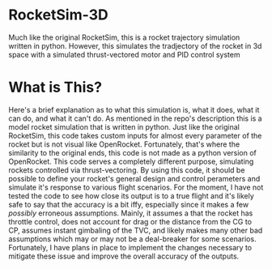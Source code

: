 # RocketSim-3D
Much like the original RocketSim, this is a rocket trajectory simulation written in python. However, this simulates the tradjectory of the rocket in 3d space with a simulated thrust-vectored motor and PID control system

# What is This?
Here's a brief explanation as to what this simulation is, what it does, what it can do, and what it can't do. As mentioned in the repo's 
description this is a model rocket simulation that is written in python. Just like the original RocketSim, this code takes custom inputs for almost every parameter of the rocket but is not visual like 
OpenRocket. Fortunately, that's where the similarity to the original ends, this code is not made as a python version of OpenRocket. This code serves a completely different purpose, simulating rockets controlled via thrust-vectoring. By using this code, it should be possible to define your rocket's general design and control perameters and simulate it's response to various flight scenarios. For the moment, I have not tested the code to see how close its output is to a true flight and it's likely safe to say that the accuracy is a bit iffy, especially since it makes a few _possibly_ erroneous assumptions. Mainly, it assumes a that the rocket has throttle control, does not account for drag or the distance from the CG to CP, assumes instant gimbaling of the TVC, and likely makes many other bad assumptions which may or may not be a deal-breaker for some scenarios. Fortunately, I have plans in place to implement the changes necessary to mitigate these issue and improve the overall accuracy of the outputs.
